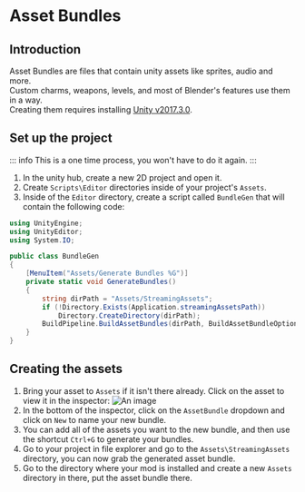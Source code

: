 # Asset Bundles

## Introduction
Asset Bundles are files that contain unity assets like sprites, audio and more.<br>
Custom charms, weapons, levels, and most of Blender's features use them in a way.<br>
Creating them requires installing [Unity v2017.3.0](https://unity.com/releases/editor/whats-new/2017.3.0).

## Set up the project
::: info
This is a one time process, you won't have to do it again.
:::
1) In the unity hub, create a new 2D project and open it.
2) Create `Scripts\Editor` directories inside of your project's `Assets`.
4) Inside of the `Editor` directory, create a script called `BundleGen` that will contain the following code:<br>
```cs
using UnityEngine;
using UnityEditor;
using System.IO;

public class BundleGen
{
    [MenuItem("Assets/Generate Bundles %G")]
    private static void GenerateBundles()
    {
        string dirPath = "Assets/StreamingAssets";
        if (!Directory.Exists(Application.streamingAssetsPath))
            Directory.CreateDirectory(dirPath);
        BuildPipeline.BuildAssetBundles(dirPath, BuildAssetBundleOptions.None, BuildTarget.StandaloneWindows64);
    }
}
```

## Creating the assets
1) Bring your asset to `Assets` if it isn't there already. Click on the asset to view it in the inspector:
![An image](/images/asset_bundle.png)
2) In the bottom of the inspector, click on the `AssetBundle` dropdown and click on `New` to name your new bundle.
3) You can add all of the assets you want to the new bundle, and then use the shortcut `Ctrl+G` to generate your bundles.
4) Go to your project in file explorer and go to the `Assets\StreamingAssets` directory, you can now grab the generated asset bundle.
5) Go to the directory where your mod is installed and create a new `Assets` directory in there, put the asset bundle there.